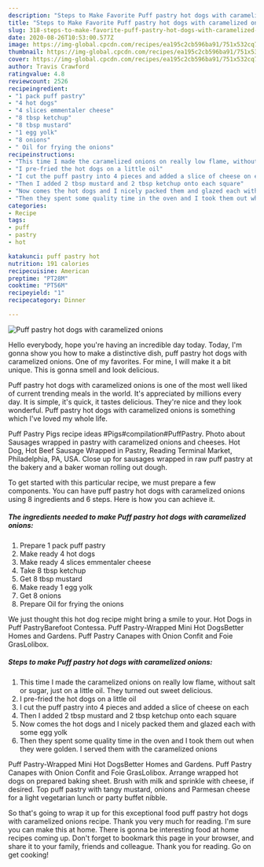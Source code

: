 ```yaml
---
description: "Steps to Make Favorite Puff pastry hot dogs with caramelized onions"
title: "Steps to Make Favorite Puff pastry hot dogs with caramelized onions"
slug: 318-steps-to-make-favorite-puff-pastry-hot-dogs-with-caramelized-onions
date: 2020-08-26T10:53:00.577Z
image: https://img-global.cpcdn.com/recipes/ea195c2cb596ba91/751x532cq70/puff-pastry-hot-dogs-with-caramelized-onions-recipe-main-photo.jpg
thumbnail: https://img-global.cpcdn.com/recipes/ea195c2cb596ba91/751x532cq70/puff-pastry-hot-dogs-with-caramelized-onions-recipe-main-photo.jpg
cover: https://img-global.cpcdn.com/recipes/ea195c2cb596ba91/751x532cq70/puff-pastry-hot-dogs-with-caramelized-onions-recipe-main-photo.jpg
author: Travis Crawford
ratingvalue: 4.8
reviewcount: 2526
recipeingredient:
- "1 pack puff pastry"
- "4 hot dogs"
- "4 slices emmentaler cheese"
- "8 tbsp ketchup"
- "8 tbsp mustard"
- "1 egg yolk"
- "8 onions"
- " Oil for frying the onions"
recipeinstructions:
- "This time I made the caramelized onions on really low flame, without salt or sugar, just on a little oil. They turned out sweet delicious."
- "I pre-fried the hot dogs on a little oil"
- "I cut the puff pastry into 4 pieces and added a slice of cheese on each"
- "Then I added 2 tbsp mustard and 2 tbsp ketchup onto each square"
- "Now comes the hot dogs and I nicely packed them and glazed each with some egg yolk"
- "Then they spent some quality time in the oven and I took them out when they were golden. I served them with the caramelized onions"
categories:
- Recipe
tags:
- puff
- pastry
- hot

katakunci: puff pastry hot 
nutrition: 191 calories
recipecuisine: American
preptime: "PT28M"
cooktime: "PT56M"
recipeyield: "1"
recipecategory: Dinner

---
```



![Puff pastry hot dogs with caramelized onions](https://img-global.cpcdn.com/recipes/ea195c2cb596ba91/751x532cq70/puff-pastry-hot-dogs-with-caramelized-onions-recipe-main-photo.jpg)

Hello everybody, hope you're having an incredible day today. Today, I'm gonna show you how to make a distinctive dish, puff pastry hot dogs with caramelized onions. One of my favorites. For mine, I will make it a bit unique. This is gonna smell and look delicious.

Puff pastry hot dogs with caramelized onions is one of the most well liked of current trending meals in the world. It's appreciated by millions every day. It is simple, it's quick, it tastes delicious. They're nice and they look wonderful. Puff pastry hot dogs with caramelized onions is something which I've loved my whole life.

Puff Pastry Pigs recipe ideas #Pigs#compilation#PuffPastry. Photo about Sausages wrapped in pastry with caramelized onions and cheeses. Hot Dog, Hot Beef Sausage Wrapped in Pastry, Reading Terminal Market, Philadelphia, PA, USA. Close up for sausages wrapped in raw puff pastry at the bakery and a baker woman rolling out dough.


To get started with this particular recipe, we must prepare a few components. You can have puff pastry hot dogs with caramelized onions using 8 ingredients and 6 steps. Here is how you can achieve it.

<!--inarticleads1-->

##### The ingredients needed to make Puff pastry hot dogs with caramelized onions:

1. Prepare 1 pack puff pastry
1. Make ready 4 hot dogs
1. Make ready 4 slices emmentaler cheese
1. Take 8 tbsp ketchup
1. Get 8 tbsp mustard
1. Make ready 1 egg yolk
1. Get 8 onions
1. Prepare  Oil for frying the onions


We just thought this hot dog recipe might bring a smile to your. Hot Dogs in Puff PastryBarefoot Contessa. Puff Pastry-Wrapped Mini Hot DogsBetter Homes and Gardens. Puff Pastry Canapes with Onion Confit and Foie GrasLolibox. 

<!--inarticleads2-->

##### Steps to make Puff pastry hot dogs with caramelized onions:

1. This time I made the caramelized onions on really low flame, without salt or sugar, just on a little oil. They turned out sweet delicious.
1. I pre-fried the hot dogs on a little oil
1. I cut the puff pastry into 4 pieces and added a slice of cheese on each
1. Then I added 2 tbsp mustard and 2 tbsp ketchup onto each square
1. Now comes the hot dogs and I nicely packed them and glazed each with some egg yolk
1. Then they spent some quality time in the oven and I took them out when they were golden. I served them with the caramelized onions


Puff Pastry-Wrapped Mini Hot DogsBetter Homes and Gardens. Puff Pastry Canapes with Onion Confit and Foie GrasLolibox. Arrange wrapped hot dogs on prepared baking sheet. Brush with milk and sprinkle with cheese, if desired. Top puff pastry with tangy mustard, onions and Parmesan cheese for a light vegetarian lunch or party buffet nibble. 

So that's going to wrap it up for this exceptional food puff pastry hot dogs with caramelized onions recipe. Thank you very much for reading. I'm sure you can make this at home. There is gonna be interesting food at home recipes coming up. Don't forget to bookmark this page in your browser, and share it to your family, friends and colleague. Thank you for reading. Go on get cooking!
